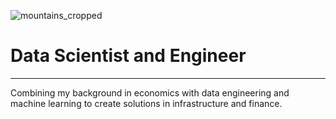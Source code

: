 ![mountains_cropped](https://github.com/alexiskaldany/alexiskaldany/assets/42848893/4e245936-fc38-4b92-b02f-ec59fe03f447)
# Data Scientist and Engineer
-------------- 
Combining my background in economics with data engineering and machine learning to create solutions in infrastructure and finance.

<!--
**alexiskaldany/alexiskaldany** is a ✨ _special_ ✨ repository because its `README.md` (this file) appears on your GitHub profile.

Here are some ideas to get you started:

- 🔭 I’m currently working on ...
- 🌱 I’m currently learning ...
- 👯 I’m looking to collaborate on ...
- 🤔 I’m looking for help with ...
- 💬 Ask me about ...
- 📫 How to reach me: ...
- 😄 Pronouns: ...
- ⚡ Fun fact: ...
-->
